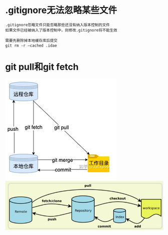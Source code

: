 # .gitignore无法忽略某些文件
```
.gitignore忽略文件只能忽略那些还没有纳入版本控制的文件
如果文件已经被纳入了版本控制中，则修改.gitignore将不能生效

需要先删除掉本地缓存库后提交  
git rm -r –cached .idae
```

# git pull和git fetch
![](../photo/Pasted%20image%2020221101174032.png)
![](../photo/Pasted%20image%2020221101174211.png)
